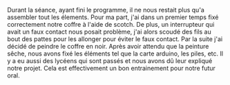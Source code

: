 Durant la séance, ayant fini le programme, il ne nous restait plus qu'a assembler tout les élements. Pour ma part, j'ai dans un premier temps fixé correctement notre coffre à l'aide de scotch. De plus, un interrupteur qui avait un faux contact nous posait problème, j'ai alors scoudé des fils au bout des pattes pour les allonger pour éviter le faux contact.
Par la suite j'ai décidé de peindre le coffre en noir. Après avoir attendu que la peinture sêche, nous avons fixé les éléments tel que la carte arduino, les piles, etc.
Il y a eu aussi des lycéens qui sont passés et nous avons dû leur expliqué notre projet. Cela est effectivement un bon entrainement pour  notre futur oral.

